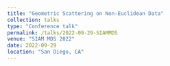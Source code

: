 ```yaml
---
title: "Geometric Scattering on Non-Euclidean Data"
collection: talks
type: "Conference talk"
permalink: /talks/2022-09-29-SIAMMDS
venue: "SIAM MDS 2022"
date: 2022-09-29
location: "San Diego, CA"
---
```


<!-- [More information here](http://example2.com)
This is a description of your talk, which is a markdown files that can be all markdown-ified like any other post. Yay markdown! -->
